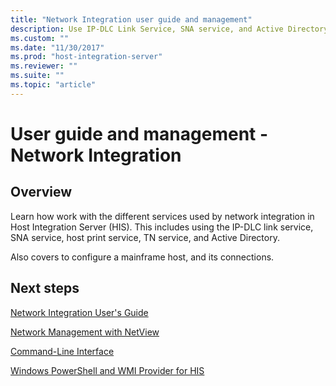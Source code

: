 ```yaml
---
title: "Network Integration user guide and management"
description: Use IP-DLC Link Service, SNA service, and Active Directory to administer your environment. Also covers using NetView to manage the network, and includes command line and Windows PowerShell tools - Host Integration Server (HIS)
ms.custom: ""
ms.date: "11/30/2017"
ms.prod: "host-integration-server"
ms.reviewer: ""
ms.suite: ""
ms.topic: "article"
---
```

# User guide and management - Network Integration

## Overview

Learn how work with the different services used by network integration in Host Integration Server (HIS). This includes using the IP-DLC link service, SNA service, host print service, TN service, and Active Directory.

Also covers to configure a mainframe host, and its connections.  

## Next steps
 [Network Integration User's Guide](../core/network-integration-user-s-guide2.md)  
  
 [Network Management with NetView](../core/network-management-with-netview1.md)  
  
 [Command-Line Interface](../core/command-line-interface2.md)  
  
 [Windows PowerShell and WMI Provider for HIS](../core/windows-powershell-and-wmi-provider-for-his2.md)